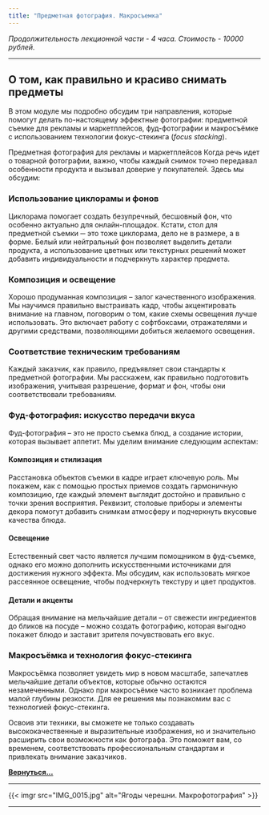 ```yaml
---
title: "Предметная фотография. Макросъемка"
---
```

*Продолжительность лекционной части - 4 часа. Стоимость - 10000 рублей.*

---

## О том, как правильно и красиво снимать предметы

В этом модуле мы подробно обсудим три направления, которые помогут делать по-настоящему эффектные фотографии: предметной съемке для рекламы и маркетплейсов, фуд-фотографии и макросъёмке с использованием технологии фокус-стекинга (*focus stacking*).

Предметная фотография для рекламы и маркетплейсов
Когда речь идет о товарной фотографии, важно, чтобы каждый снимок точно передавал особенности продукта и вызывал доверие у покупателей. Здесь мы обсудим:

### Использование циклорамы и фонов

Циклорама помогает создать безупречный, бесшовный фон, что особенно актуально для онлайн-площадок. Кстати, стол для предметной съемки ─ это тоже циклорама, дело не в размере, а в форме. Белый или нейтральный фон позволяет выделить детали продукта, а использование цветных или текстурных решений может добавить индивидуальности и подчеркнуть характер предмета.

### Композиция и освещение

Хорошо продуманная композиция – залог качественного изображения. Мы научимся правильно выстраивать кадр, чтобы акцентировать внимание на главном, поговорим о том, какие схемы освещения лучше использовать. Это включает работу с софтбоксами, отражателями и другими средствами, позволяющими добиться желаемого освещения.

### Соответствие техническим требованиям

Каждый заказчик, как правило, предъявляет свои стандарты к предметной фотографии. Мы расскажем, как правильно подготовить изображения, учитывая разрешение, формат и фон, чтобы они соответствовали требованиям.

### Фуд-фотография: искусство передачи вкуса

Фуд-фотография – это не просто съемка блюд, а создание истории, которая вызывает аппетит. Мы уделим внимание следующим аспектам:

#### Композиция и стилизация

Расстановка объектов съемки в кадре играет ключевую роль. Мы покажем, как с помощью простых приемов создать гармоничную композицию, где каждый элемент выглядит достойно и правильно с точки зрения восприятия. Реквизит, столовые приборы и элементы декора помогут добавить снимкам атмосферу и подчеркнуть вкусовые качества блюда.

#### Освещение

Естественный свет часто является лучшим помощником в фуд-съемке, однако его можно дополнить искусственными источниками для достижения нужного эффекта. Мы обсудим, как использовать мягкое рассеянное освещение, чтобы подчеркнуть текстуру и цвет продуктов.

#### Детали и акценты

Обращая внимание на мельчайшие детали – от свежести ингредиентов до бликов на посуде – можно создать фотографию, которая выгодно покажет блюдо и заставит зрителя почувствовать его вкус.

### Макросъёмка и технология фокус-стекинга

Макросъёмка позволяет увидеть мир в новом масштабе, запечатлев мельчайшие детали объектов, которые обычно остаются незамеченными. Однако при макросъёмке часто возникает проблема малой глубины резкости. Для ее решения мы познакомим вас с технологией фокус-стекинга.

Освоив эти техники, вы сможете не только создавать высококачественные и выразительные изображения, но и значительно расширить свои возможности как фотографа. Это поможет вам, со временем, соответствовать профессиональным стандартам и привлекать внимание заказчиков.

**[Вернуться...](/training)**

---
{{< imgr src="IMG_0015.jpg" alt="Ягоды черешни. Макрофотография" >}}

---
